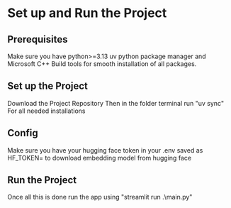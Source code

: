 # Set up and Run the Project

## Prerequisites
Make sure you have 
python>=3.13
uv python package manager 
and Microsoft C++ Build tools for smooth installation of all packages.

## Set up the Project
Download the Project Repository
Then in the folder terminal run "uv sync" For all needed installations

## Config
Make sure you have your hugging face token in your .env 
saved as HF_TOKEN=<your hugging face token> 
to download embedding model from hugging face

## Run the Project
Once all this is done
run the app using "streamlit run .\main.py"

